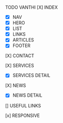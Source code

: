 TODO VANTHI
[X] INDEX

- [x] NAV
- [x] HERO
- [x] LIST
- [x] LINKS
- [x] ARTICLES
- [x] FOOTER

[X] CONTACT

[X] SERVICES

- [x] SERVICES DETAIL

[X] NEWS

- [x] NEWS DETAIL

[] USEFUL LINKS

[x] RESPONSIVE
